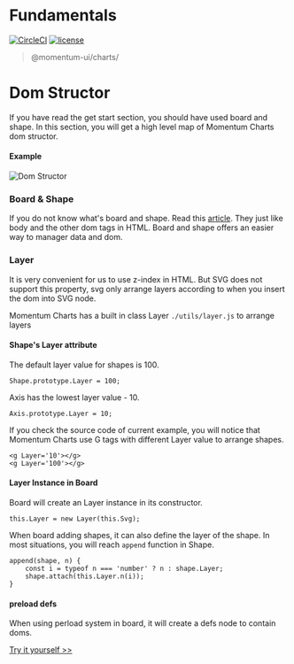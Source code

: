 # Fundamentals

[![CircleCI](https://img.shields.io/circleci/project/github/momentum-design/momentum-ui/master.svg)](https://circleci.com/gh/momentum-design/momentum-ui/)
[![license](https://img.shields.io/github/license/momentum-design/momentum-ui.svg?color=blueviolet)](https://github.com/momentum-design/momentum-ui/blob/master/charts/LICENSE)

> @momentum-ui/charts/

# Dom Structor

If you have read the get start section, you should have used board and shape. In this section, you will get a high level map of Momentum Charts dom structor.

#### Example

![Dom Structor](https://screenshot.codepen.io/3315115.ExxGvdO.small.831d976f-abc1-41ea-bcf2-5339cf35c458.png)

### Board & Shape

If you do not know what's board and shape. Read this [article](./getStart/yourFirstChart.md). They just like  body and the other dom tags in HTML. Board and shape offers an easier way to manager data and dom.

### Layer

It is very convenient for us to use z-index in HTML. But SVG does not support this property, svg only arrange layers according to when you insert the dom into SVG node.

Momentum Charts has a built in class Layer ```./utils/layer.js``` to arrange layers

#### Shape's Layer attribute

The default layer value for shapes is 100.

```
Shape.prototype.Layer = 100;
```

Axis has the lowest layer value - 10.

```
Axis.prototype.Layer = 10;
```

If you check the source code of current example, you will notice that Momentum Charts use G tags with different Layer value to arrange shapes.

```
<g Layer='10'></g>
<g Layer='100'></g>
```

#### Layer Instance in Board

Board will create an Layer instance in its constructor. 

```
this.Layer = new Layer(this.Svg);
```
When board adding shapes, it can also define the layer of the shape. In most situations, you will reach `append` function in Shape.

```
append(shape, n) {
	const i = typeof n === 'number' ? n : shape.Layer;
	shape.attach(this.Layer.n(i));
}

```

#### preload defs

When using perload system in board, it will create a defs node to contain doms.



[Try it yourself >>](https://codepen.io/arthusliang/pen/ExxGvdO)
